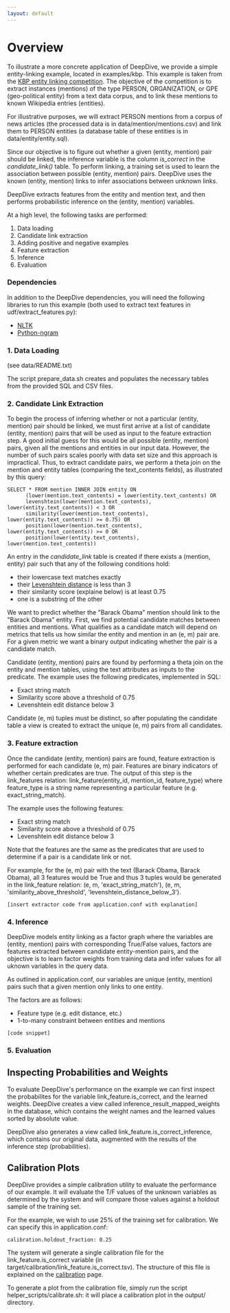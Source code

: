 ```yaml
---
layout: default
---
```


# Overview

To illustrate a more concrete application of DeepDive, we provide a simple entity-linking example, located in examples/kbp. This example is taken from the [KBP entity linking competition](http://www.nist.gov/tac/2013/KBP/EntityLinking/). The objective of the competition is to extract instances (mentions) of the type PERSON, ORGANIZATION, or GPE (geo-political entity) from a text data corpus, and to link these mentions to known Wikipedia entries (entities).

For illustrative purposes, we will extract PERSON mentions from a corpus of news articles (the processed data is in data/mention/mentions.csv) and link them to PERSON entities (a database table of these entities is in data/entity/entity.sql).

Since our objective is to figure out whether a given (entity, mention) pair should be linked, the inference variable is the column *is_correct* in the *candidate_link()* table. To perform linking, a training set is used to learn the association between possible (entity, mention) pairs. DeepDive uses the known (entity, mention) links to infer associations between unknown links. 

DeepDive extracts features from the entity and mention text, and then performs probabilistic inference on the (entity, mention) variables.

At a high level, the following tasks are performed:
1. Data loading
2. Candidate link extraction
3. Adding positive and negative examples
4. Feature extraction
5. Inference
6. Evaluation


### Dependencies

In addition to the DeepDive dependencies, you will need the following libraries to run this example (both used to extract text features in udf/extract_features.py):
* [NLTK](http://nltk.org/)
* [Python-ngram](https://code.google.com/p/python-ngram/) 


### 1. Data Loading

(see data/README.txt)

The script prepare_data.sh creates and populates the necessary tables from the provided SQL and CSV files.


### 2. Candidate Link Extraction

To begin the process of inferring whether or not a particular (entity, mention) pair should be linked, we must first arrive at a list of candidate (entity, mention) pairs that will be used as input to the feature extraction step. A good initial guess for this would be all possible (entity, mention) pairs, given all the mentions and entities in our input data. However, the number of such pairs scales poorly with data set size and this approach is impractical. Thus, to extract candidate pairs, we perform a theta join on the mention and entity tables (comparing the text_contents fields), as illustrated by this query:

```
SELECT * FROM mention INNER JOIN entity ON
      (lower(mention.text_contents) = lower(entity.text_contents) OR
      levenshtein(lower(mention.text_contents), lower(entity.text_contents)) < 3 OR
      similarity(lower(mention.text_contents), lower(entity.text_contents)) >= 0.75) OR
      position(lower(mention.text_contents), lower(entity.text_contents)) >= 0 OR
      position(lower(entity.text_contents), lower(mention.text_contents))

```

An entry in the *candidate_link* table is created if there exists a (mention, entity) pair such that any of the following conditions hold:
- their lowercase text matches exactly
- their [Levenshtein distance](http://en.wikipedia.org/wiki/Levenshtein_distance) is less than 3
- their similarity score (explaine below) is at least 0.75
- one is a substring of the other

We want to predict whether the "Barack Obama" mention should link to the "Barack Obama" entity. First, we find potential candidate matches between entities and mentions. What qualifies as a candidate match will depend on metrics that tells us how similar the entity and mention in an (e, m) pair are. For a given metric we want a binary output indicating whether the pair is a candidate match.

Candidate (entity, mention) pairs are found by performing a theta join on the entity and mention tables, using the text attributes as inputs to the predicate. The example uses the following predicates, implemented in SQL:
- Exact string match
- Similarity score above a threshold of 0.75
- Levenshtein edit distance below 3

Candidate (e, m) tuples must be distinct, so after populating the candidate table a view is created to extract the unique (e, m) pairs from all candidates. 

### 3. Feature extraction

Once the candidate (entity, mention) pairs are found, feature extraction is performed for each candidate (e, m) pair. Features are binary indicators of whether certain predicates are true. The output of this step is the link_features relation: link_feature(entity_id, mention_id, feature_type) where feature_type is a string name representing a particular feature (e.g. exact_string_match). 

 The example uses the following features:
- Exact string match
- Similarity score above a threshold of 0.75
- Levenshtein edit distance below 3

Note that the features are the same as the predicates that are used to determine if a pair is a candidate link or not.

For example, for the (e, m) pair with the text (Barack Obama, Barack Obama), all 3 features would be True and thus 3 tuples would be generated in the link_feature relation: (e, m, 'exact_string_match'), (e, m, 'similarity_above_threshold', 'levenshtein_distance_below_3').

```
[insert extractor code from application.conf with explanation]
```

### 4. Inference

DeepDive models entity linking as a factor graph where the variables are (entity, mention) pairs with corresponding True/False values, factors are features extracted between candidate entity-mention pairs, and the objective is to learn factor weights from training data and infer values for all uknown variables in the query data.

As outlined in application.conf, our variables are unique (entity, mention) pairs such that a given mention only links to one entity.

The factors are as follows:
- Feature type (e.g. edit distance, etc.)
- 1-to-many constraint between entities and mentions

```
[code snippet]
```

### 5. Evaluation

## Inspecting Probabilities and Weights
To evaluate DeepDive's performance on the example we can first inspect the probabilites for the variable link_feature.is_correct, and the learned weights. DeepDive creates a view called inference_result_mapped_weights in the database, which contains the weight names and the learned values sorted by absolute value.

DeepDive also generates a view called link_feature.is_correct_inference, which contains our original data, augmented with the results of the inference step (probabilities).


## Calibration Plots
DeepDive provides a simple calibration utility to evaluate the performance of our example. It will evaluate the T/F values of the unknown variables as determined by the system and will compare those values against a holdout sample of the training set.

For the example, we wish to use 25% of the training set for calibration. We can specify this in application.conf:

```
calibration.holdout_fraction: 0.25
```

The system will generate a single calibration file for the link_feature.is_correct variable (in target/calibration/link_feature.is_correct.tsv). The structure of this file is explained on the [calibration](calibration.html) page.

To generate a plot from the calibration file, simply run the script helper_scripts/calibrate.sh: it will place a calibration plot in the output/ directory.


